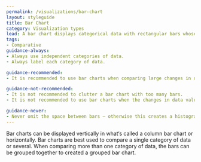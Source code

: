 ```yaml
---
permalink: /visualizations/bar-chart
layout: styleguide
title: Bar Chart
category: Visualization types
lead: A bar chart displays categorical data with rectangular bars whose length or height corresponds to the value of each data point.
tags:
- Comparative
guidance-always:
- Always use independent categories of data.
- Always label each category of data.

guidance-recommended:
- It is recommended to use bar charts when comparing large changes in data values.

guidance-not-recommended:
- It is not recommended to clutter a bar chart with too many bars.
- It is not recommended to use bar charts when the changes in data values are miniscule.

guidance-never:
- Never omit the space between bars – otherwise this creates a histogram.
---
```


Bar charts can be displayed vertically in what‘s called a column bar chart or horizontally. Bar charts are best used to compare a single category of data or several. When comparing more than one category of data, the bars can be grouped together to created a grouped bar chart.

<canvas id="barChart"></canvas>